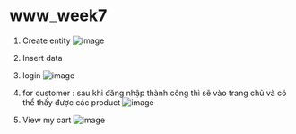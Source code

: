 # www_week7
1. Create entity
 ![image](https://github.com/BaoTruc0605/www_week7/assets/114350927/d599bfeb-df49-4283-aa04-a20b8f211524)

2. Insert data
3. login
  ![image](https://github.com/BaoTruc0605/www_week7/assets/114350927/cf063def-a60b-4b38-80c0-3e80840ad184)

4. for customer :  sau khi đăng nhập thành công thì sẽ vào trang chủ và có thể thấy được các product
 ![image](https://github.com/BaoTruc0605/www_week7/assets/114350927/608b0e5a-0ce3-4f45-ae62-42800043a964)
5. View my cart
   ![image](https://github.com/BaoTruc0605/www_week7/assets/114350927/5c22828d-2721-4283-ae0f-10aab197a85d)



